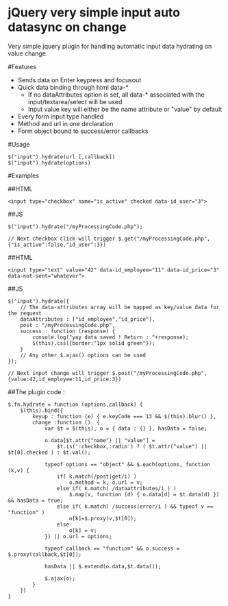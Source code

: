 # jQuery very simple input auto datasync on change
Very simple jquery plugin for handling automatic input data hydrating on value change.

#Features
- Sends data on Enter keypress and focusout
- Quick data binding through html data-*
  -  If no dataAttributes option is set, all data-* associated with the input/textarea/select will be used
  -  Input value key will either be the name attribute or "value" by default
-  Every form input type handled
- Method and url in one declaration
- Form object bound to success/error callbacks 

#Usage
```
$("input").hydrate(url [,callback])
$("input").hydrate(options)
```

#Examples 

##HTML
```
<input type="checkbox" name="is_active" checked data-id_user="3">
```
##JS
```
$("input").hydrate("/myProcessingCode.php");

// Next checkbox click will trigger $.get("/myProcessingCode.php",{"is_active":false,"id_user":3})
```

##HTML
```
<input type="text" value="42" data-id_employee="11" data-id_price="3" data-not-sent="whatever">
```
##JS
```
$("input").hydrate({
    // The data-attributes array will be mapped as key/value data for the request
    dataAttributes : ["id_employee","id_price"],
    post : "/myProcessingCode.php",
    success : function (response) {
        console.log("yay data saved ! Return : "+response);
        $(this).css({border:"1px solid green"});
    }
    // Any other $.ajax() options can be used
});

// Next input change will trigger $.post("/myProcessingCode.php",{value:42,id_employee:11,id_price:3})
```

##The plugin code :
```
$.fn.hydrate = function (options,callback) {
	$(this).bind({
		keyup : function (e) { e.keyCode === 13 && $(this).blur() },
		change :function ()  { 
			var $t = $(this), o = { data : {} }, hasData = false;
			
			o.data[$t.attr("name") || "value"] = 
				$t.is(':checkbox,:radio') ? ( $t.attr("value") || $t[0].checked ) : $t.val();

			typeof options == "object" && $.each(options, function (k,v) {
				if( k.match(/post|get/i) )
					o.method = k, o.url = v;
				else if( k.match( /dataattributes/i ) )
					$.map(v, function (d) { o.data[d] = $t.data(d) }) && hasData = true;
				else if( k.match( /success|error/i ) && typeof v == "function" )
					o[k]=$.proxy(v,$t[0]);
				else 
					o[k] = v;
			}) || o.url = options;

			typeof callback == "function" && o.success = $.proxy(callback,$t[0]);

			hasData || $.extend(o.data,$t.data());

			$.ajax(o);
		}
	})
}
```
